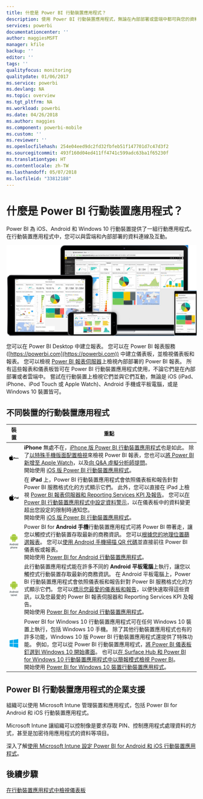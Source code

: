 ```yaml
---
title: 什麼是 Power BI 行動裝置應用程式？
description: 使用 Power BI 行動裝置應用程式，無論在內部部署或雲端中都可與您的資料保持連接。 檢視您的行動裝置上的 Power BI 儀表板和報表。
services: powerbi
documentationcenter: ''
author: maggiesMSFT
manager: kfile
backup: ''
editor: ''
tags: ''
qualityfocus: monitoring
qualitydate: 01/06/2017
ms.service: powerbi
ms.devlang: NA
ms.topic: overview
ms.tgt_pltfrm: NA
ms.workload: powerbi
ms.date: 04/26/2018
ms.author: maggies
ms.component: powerbi-mobile
ms.custom: ''
ms.reviewer: ''
ms.openlocfilehash: 254e04eed9dc2fd32fbfeb51f147701d7c47d3f2
ms.sourcegitcommit: 493f160d04ed411ff4741c599adc63ba1f65230f
ms.translationtype: HT
ms.contentlocale: zh-TW
ms.lasthandoff: 05/07/2018
ms.locfileid: "33812188"
---
```

# <a name="what-are-the-power-bi-mobile-apps"></a>什麼是 Power BI 行動裝置應用程式？
Power BI 為 iOS、Android 和 Windows 10 行動裝置提供了一組行動應用程式。 在行動裝置應用程式中，您可以與雲端和內部部署的資料連線及互動。 

![行動裝置上的 Power BI](media/mobile-apps-for-mobile-devices/power-bi-mobile-apps-all-up.png)

您可以在 Power BI Desktop 中建立報表。 您可以在 Power BI 報表服務 ([https://powerbi.com](https://powerbi.com)) 中建立儀表板，並檢視儀表板和報表。 您可以檢視 [Power BI 報表伺服器](report-server/get-started.md)上檢視內部部署的 Power BI 報表。 所有這些報表和儀表板皆可在 Power BI 行動裝置應用程式使用，不論它們是在內部部署或者雲端中。 嘗試在行動裝置上檢視它們並與它們互動，無論是 iOS (iPad、iPhone、iPod Touch 或 Apple Watch)、Android 手機或平板電腦，或是 Windows 10 裝置皆可。

## <a name="mobile-apps-for-different-devices"></a>不同裝置的行動裝置應用程式

| **裝置** | **重點** |
| --- | --- |
| [![iPhone](media/mobile-apps-for-mobile-devices/iphone-logo-50-px.png)](mobile-iphone-app-get-started.md) |**iPhone** 無處不在，[iPhone 版 Power BI 行動裝置應用程式](mobile-iphone-app-get-started.md)也是如此。 除了[以特殊手機版面配置檢視](mobile-apps-view-phone-report.md)來檢視 Power BI 報表，您也可以[將 Power BI 新增至 Apple Watch](mobile-apple-watch.md)，以及[向 Q&A 虛擬分析師提問](mobile-apps-ios-qna.md)。 <br/>開始使用 [iOS 版 Power BI 行動裝置應用程式](mobile-iphone-app-get-started.md)。 |
| [![iPad](media/mobile-apps-for-mobile-devices/ipad-logo-50-px.png)](mobile-iphone-app-get-started.md) |在 **iPad** 上，Power BI 行動裝置應用程式會依照儀表板和報告針對 Power BI 服務格式化的方式顯示它們。 此外，您可以直接在 iPad 上檢視 [Power BI 報表伺服器和 Reporting Services KPI 及報告](mobile-app-ssrs-kpis-mobile-on-premises-reports.md)。 您可以[在 Power BI 行動裝置應用程式中設定資料警示](mobile-set-data-alerts-in-the-mobile-apps.md)，以在儀表板中的資料變更超出您設定的限制時通知您。 <br/>開始使用 [iOS 版 Power BI 行動裝置應用程式](mobile-iphone-app-get-started.md)。 |
| [![Android 手機](media/mobile-apps-for-mobile-devices/android-phone-logo-50-px.png)](mobile-android-app-get-started.md) |Power BI for **Android 手機**行動裝置應用程式可將 Power BI 帶著走，讓您以觸控式行動裝置存取最新的商務資訊。 您可以[根據您的地理位置篩選報表](mobile-apps-geographic-filtering.md)。 您可以[使用 Android 手機掃描 QR 代碼](mobile-apps-qr-code.md)並直接前往 Power BI 儀表板或報表。 <br/>開始使用 [Power BI for Android 行動裝置應用程式](mobile-android-app-get-started.md)。 |
| [![Android 平板電腦](media/mobile-apps-for-mobile-devices/android-tablet-logo-50-px.png)](mobile-android-app-get-started.md) |此行動裝置應用程式能在許多不同的 **Android 平板電腦**上執行，讓您以觸控式行動裝置存取最新的商務資訊。 在 Android 平板電腦上，Power BI 行動裝置應用程式會依照儀表板和報告針對 Power BI 服務格式化的方式顯示它們。 您可以[標示您最愛的儀表板和報告](mobile-apps-favorites.md)，以便快速取得這些資訊，以及您最愛的 Power BI 報表伺服器和 Reporting Services KPI 及報告。 <br/>開始使用 [Power BI for Android 行動裝置應用程式](mobile-android-app-get-started.md)。 |
| [![Windows 裝置](media/mobile-apps-for-mobile-devices/win-10-logo-50-px.png)](desktop-getting-started.md) |Power BI for Windows 10 行動裝置應用程式可在任何 Windows 10 裝置上執行，包括 Windows 10 手機。 除了其他行動裝置應用程式也有的許多功能，Windows 10 版 Power BI 行動裝置應用程式還提供了特殊功能。 例如，您可以從 Power BI 行動裝置應用程式，[將 Power BI 儀表板釘選到 Windows 10 開始畫面](mobile-pin-dashboard-start-screen-windows-10-phone-app.md)。 也可以[在 Surface Hub 和 Power BI for Windows 10 行動裝置應用程式中以簡報模式檢視 Power BI](mobile-windows-10-app-presentation-mode.md)。 <br/>開始使用 [Power BI for Windows 10 裝置行動裝置應用程式](mobile-windows-10-phone-app-get-started.md)。 |

## <a name="enterprise-support-for-the-power-bi-mobile-apps"></a>Power BI 行動裝置應用程式的企業支援
組織可以使用 Microsoft Intune 管理裝置和應用程式，包括 Power BI for Android 和 iOS 行動裝置應用程式。

Microsoft Intune 讓組織可以控制像是要求存取 PIN、控制應用程式處理資料的方式，甚至是加密待用應用程式的資料等項目。

深入了解[使用 Microsoft Intune 設定 Power BI for Android 和 iOS 行動裝置應用程式](service-admin-mobile-intune.md)。 

## <a name="next-steps"></a>後續步驟
[在行動裝置應用程式中檢視儀表板](mobile-apps-find-content-mobile-devices.md)


